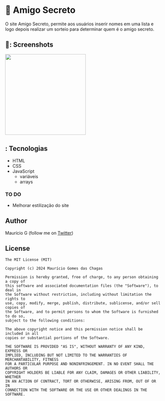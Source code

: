 # 🤝 Amigo Secreto
O site Amigo Secreto, permite aos usuários inserir nomes em uma lista e logo depois realizar um sorteio para determinar quem é o amigo secreto.


## 📸: Screenshots
<!-- You can add more screenshots here if you like -->
<img src="" width="260">&emsp;


## : Tecnologias
* HTML
* CSS
* JavaScript
  - variáveis
  - arrays


### TO DO
- Melhorar estilização do site


## Author
Maurício G (follow me on [Twitter](https://twitter.com/maumauriciog))


## License
```
The MIT License (MIT)

Copyright (c) 2024 Maurício Gomes das Chagas

Permission is hereby granted, free of charge, to any person obtaining a copy of
this software and associated documentation files (the "Software"), to deal in
the Software without restriction, including without limitation the rights to
use, copy, modify, merge, publish, distribute, sublicense, and/or sell copies of
the Software, and to permit persons to whom the Software is furnished to do so,
subject to the following conditions:

The above copyright notice and this permission notice shall be included in all
copies or substantial portions of the Software.

THE SOFTWARE IS PROVIDED "AS IS", WITHOUT WARRANTY OF ANY KIND, EXPRESS OR
IMPLIED, INCLUDING BUT NOT LIMITED TO THE WARRANTIES OF MERCHANTABILITY, FITNESS
FOR A PARTICULAR PURPOSE AND NONINFRINGEMENT. IN NO EVENT SHALL THE AUTHORS OR
COPYRIGHT HOLDERS BE LIABLE FOR ANY CLAIM, DAMAGES OR OTHER LIABILITY, WHETHER
IN AN ACTION OF CONTRACT, TORT OR OTHERWISE, ARISING FROM, OUT OF OR IN
CONNECTION WITH THE SOFTWARE OR THE USE OR OTHER DEALINGS IN THE SOFTWARE.
```
